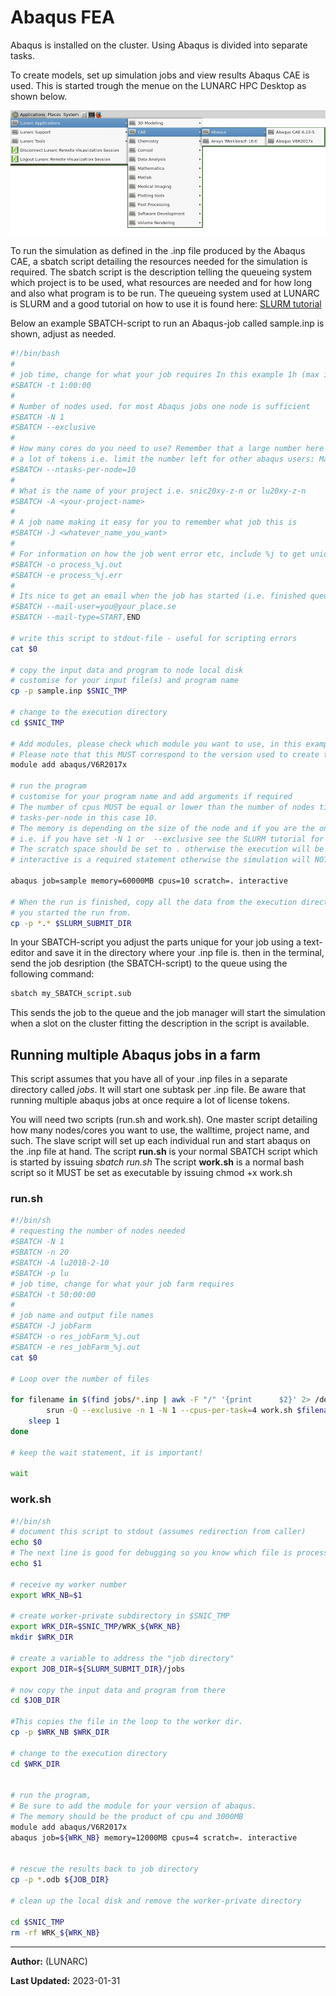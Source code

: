 # Abaqus FEA

Abaqus is installed on the cluster. 
Using Abaqus is divided into separate tasks. 
   
To create models, set up simulation jobs and view results Abaqus CAE is used. This is started trough the menue on the LUNARC HPC Desktop as shown below.

![Start Abaqus](../../images/start_abaqus.png "Start ABAQUS") 

To run the simulation as defined in the .inp file produced by the Abaqus CAE, a sbatch script detailing the resources needed for the simulation is required. The sbatch script is the description telling the queueing system which project is to be used, what resources are needed and for how long and also what program is to be run. The queueing system used at LUNARC is SLURM and a good tutorial on how to use it is found here: [SLURM tutorial](../../../manual/manual_intro/)

Below an example SBATCH-script to run an Abaqus-job called sample.inp is shown, adjust as needed.

```bash
#!/bin/bash
#
# job time, change for what your job requires In this example 1h (max is 170h)
#SBATCH -t 1:00:00
#
# Number of nodes used. for most Abaqus jobs one node is sufficient
#SBATCH -N 1
#SBATCH --exclusive
#
# How many cores do you need to use? Remember that a large number here WILL consume 
# a lot of tokens i.e. limit the number left for other abaqus users: Max per node is 20
#SBATCH --ntasks-per-node=10
# 
# What is the name of your project i.e. snic20xy-z-n or lu20xy-z-n
#SBATCH -A <your-project-name>
# 
# A job name making it easy for you to remember what job this is
#SBATCH -J <whatever_name_you_want>
#
# For information on how the job went error etc, include %j to get uniqe identifier
#SBATCH -o process_%j.out
#SBATCH -e process_%j.err
#
# Its nice to get an email when the job has started (i.e. finished queueing) and is finished
#SBATCH --mail-user=you@your_place.se
#SBATCH --mail-type=START,END

# write this script to stdout-file - useful for scripting errors
cat $0

# copy the input data and program to node local disk
# customise for your input file(s) and program name
cp -p sample.inp $SNIC_TMP

# change to the execution directory
cd $SNIC_TMP

# Add modules, please check which module you want to use, in this example we use v6R2017x
# Please note that this MUST correspond to the version used to create the .inp file
module add abaqus/V6R2017x

# run the program 
# customise for your program name and add arguments if required
# The number of cpus MUST be equal or lower than the number of nodes times the number of 
# tasks-per-node in this case 10. 
# The memory is depending on the size of the node and if you are the only one on it 
# i.e. if you have set -N 1 or  --exclusive see the SLURM tutorial for info. 
# The scratch space should be set to . otherwise the execution will be slow and might crash. 
# interactive is a required statement otherwise the simulation will NOT run 

abaqus job=sample memory=60000MB cpus=10 scratch=. interactive

# When the run is finished, copy all the data from the execution directory to the directory 
# you started the run from.
cp -p *.* $SLURM_SUBMIT_DIR
```


In your SBATCH-script you adjust the parts unique for your job using a text-editor and save it in the directory where your .inp file is. then in the terminal, send the job desription (the SBATCH-script) to the queue using the following command:

```bash
sbatch my_SBATCH_script.sub
```

This sends the job to the queue and the job manager will start the simulation when a slot on the cluster fitting the description in the script is available.

## Running multiple Abaqus jobs in a farm

This script assumes that you have all of your .inp files in a separate directory called *jobs*. It will start one subtask per .inp file. Be aware that running multiple abaqus jobs at once require a lot of license tokens.

You will need two scripts (run.sh and work.sh). One master script detailing how many nodes/cores you want to use, the walltime, project name, and such. The slave script will set up each individual run and start abaqus on the .inp file at hand. 
The script **run.sh** is your normal SBATCH script which is started by issuing *sbatch run.sh*
The script **work.sh** is a normal bash script so it MUST be set as executable by issuing chmod +x work.sh

### run.sh

```bash
#!/bin/sh
# requesting the number of nodes needed
#SBATCH -N 1
#SBATCH -n 20
#SBATCH -A lu2018-2-10
#SBATCH -p lu
# job time, change for what your job farm requires
#SBATCH -t 50:00:00
#
# job name and output file names
#SBATCH -J jobFarm
#SBATCH -o res_jobFarm_%j.out
#SBATCH -e res_jobFarm_%j.out
cat $0

# Loop over the number of files

for filename in $(find jobs/*.inp | awk -F "/" '{print      $2}' 2> /dev/null); do
        srun -Q --exclusive -n 1 -N 1 --cpus-per-task=4 work.sh $filename &> worker_${SLURM_JOB_ID}_${filename} &
    sleep 1
done

# keep the wait statement, it is important!

wait
```

### work.sh

```bash
#!/bin/sh
# document this script to stdout (assumes redirection from caller)
echo $0
# The next line is good for debugging so you know which file is processed.
echo $1

# receive my worker number
export WRK_NB=$1

# create worker-private subdirectory in $SNIC_TMP
export WRK_DIR=$SNIC_TMP/WRK_${WRK_NB}
mkdir $WRK_DIR

# create a variable to address the "job directory"
export JOB_DIR=${SLURM_SUBMIT_DIR}/jobs

# now copy the input data and program from there
cd $JOB_DIR

#This copies the file in the loop to the worker dir.
cp -p $WRK_NB $WRK_DIR

# change to the execution directory
cd $WRK_DIR


# run the program, 
# Be sure to add the module for your version of abaqus. 
# The memory should be the product of cpu and 3000MB
module add abaqus/V6R2017x
abaqus job=${WRK_NB} memory=12000MB cpus=4 scratch=. interactive


# rescue the results back to job directory
cp -p *.odb ${JOB_DIR}

# clean up the local disk and remove the worker-private directory

cd $SNIC_TMP
rm -rf WRK_${WRK_NB}
```

---

**Author:**
(LUNARC)

**Last Updated:**
2023-01-31

